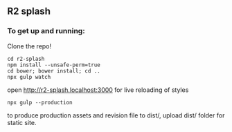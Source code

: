 ## R2 splash

### To get up and running:

Clone the repo!

    cd r2-splash
    npm install --unsafe-perm=true
    cd bower; bower install; cd ..
    npx gulp watch

open http://r2-splash.localhost:3000 for live reloading of styles

    npx gulp --production

to produce production assets and revision file to dist/, upload dist/ folder for static site.
